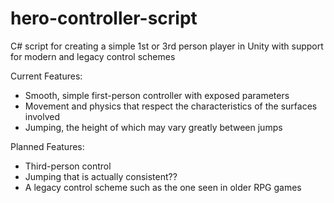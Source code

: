 # hero-controller-script
C# script for creating a simple 1st or 3rd person player in Unity with support for modern and legacy control schemes

Current Features:
- Smooth, simple first-person controller with exposed parameters
- Movement and physics that respect the characteristics of the surfaces involved
- Jumping, the height of which may vary greatly between jumps

Planned Features:
- Third-person control
- Jumping that is actually consistent??
- A legacy control scheme such as the one seen in older RPG games
